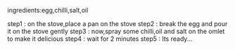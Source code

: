 ingredients:egg,chilli,salt,oil

step1 : on the stove,place a pan on the stove
step2 : break  the egg and pour it on the stove gently
step3 : now,spray some chilli,oil and salt on the omlet to make it delicious
step4 : wait for 2 minutes
step5 : Its ready...